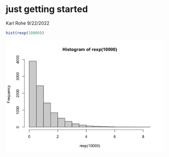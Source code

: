 just getting started
================
Karl Rohe
9/22/2022

``` r
hist(rexp(10000))
```

![](README_files/figure-gfm/unnamed-chunk-1-1.png)<!-- -->
